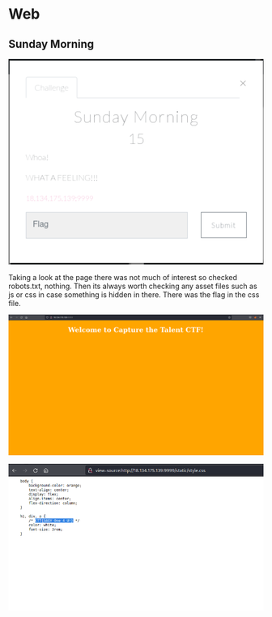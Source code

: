# Web

## Sunday Morning

[<img src="img/sunday_morning_challenge.png"
  style="width: 800px;"/>](img/sunday_morning_chall.png)

Taking a look at the page there was not much of interest so checked robots.txt, nothing.  Then its always worth checking any asset files such as js or css in case something is hidden in there.  There was the flag in the css file.

[<img src="img/sunday_morning_site.png"
  style="width: 800px;"/>](img/sunday_morning_site.png)

[<img src="img/sunday_morning_answer.png"
  style="width: 800px;"/>](img/sunday_morning_answer.png)